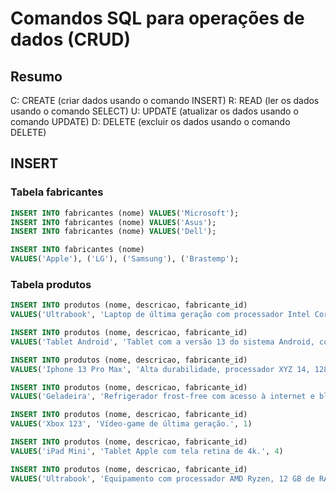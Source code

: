 # Comandos SQL para operações de dados (CRUD)

## Resumo

C: CREATE (criar dados usando o comando INSERT)
R: READ (ler os dados usando o comando SELECT)
U: UPDATE (atualizar os dados usando o comando UPDATE)
D: DELETE (excluir os dados usando o comando DELETE)

## INSERT
### Tabela fabricantes

```sql
INSERT INTO fabricantes (nome) VALUES('Microsoft');
INSERT INTO fabricantes (nome) VALUES('Asus');
INSERT INTO fabricantes (nome) VALUES('Dell');

INSERT INTO fabricantes (nome) 
VALUES('Apple'), ('LG'), ('Samsung'), ('Brastemp');
```

### Tabela produtos

```sql
INSERT INTO produtos (nome, descricao, fabricante_id)
VALUES('Ultrabook', 'Laptop de última geração com processador Intel Core i9 e memória de 16 GB RAM.', 3)

INSERT INTO produtos (nome, descricao, fabricante_id)
VALUES('Tablet Android', 'Tablet com a versão 13 do sistema Android, com tela de 10 polegadas e 64 GB de armazenamento.', 6)

INSERT INTO produtos (nome, descricao, fabricante_id)
VALUES('Iphone 13 Pro Max', 'Alta durabilidade, processador XYZ 14, 128 GB de armazenamento, 6 GB de RAM e caro pra caramba.', 4)

INSERT INTO produtos (nome, descricao, fabricante_id)
VALUES('Geladeira', 'Refrigerador frost-free com acesso à internet e bla bla bla.', 7)

INSERT INTO produtos (nome, descricao, fabricante_id)
VALUES('Xbox 123', 'Vídeo-game de última geração.', 1)

INSERT INTO produtos (nome, descricao, fabricante_id)
VALUES('iPad Mini', 'Tablet Apple com tela retina de 4k.', 4)

INSERT INTO produtos (nome, descricao, fabricante_id)
VALUES('Ultrabook', 'Equipamento com processador AMD Ryzen, 12 GB de RAM.', 2)
```